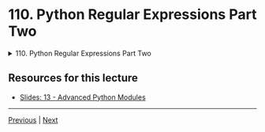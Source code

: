 # 110. Python Regular Expressions Part Two

<details>
  <summary> 110. Python Regular Expressions Part Two </summary>

-   [Notebook: 05-Overview-of-Regular-Expressions.ipynb](https://github.com/BloomTech-DS/Complete-Python-3-Bootcamp/blob/master/12-Advanced%20Python%20Modules/05-Overview-of-Regular-Expressions.ipynb)

-   [Codebase: 05_regular_expressions.py](../../../codebase/python-camp/12-Advanced-Python-Modules/05_regular_expressions.py)

</details> 


## Resources for this lecture

-   [Slides: 13 - Advanced Python Modules](https://docs.google.com/presentation/d/1I7VA4ImWpR-8Pg6jvDHx_SdbyLae6gQ-5RqhIUxEzek/edit#slide=id.p)



---

[Previous](./109_Python-Regular-Expressions-Part-One.md) | [Next](./111_Python-Regular-Expressions-Part-Three.md)